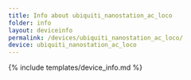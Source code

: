 ```yaml
---
title: Info about ubiquiti_nanostation_ac_loco
folder: info
layout: deviceinfo
permalink: /devices/ubiquiti_nanostation_ac_loco/
device: ubiquiti_nanostation_ac_loco
---
```

{% include templates/device_info.md %}
